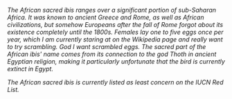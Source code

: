 *The African sacred ibis ranges over a significant portion of sub-Saharan Africa. It was known to ancient Greece and Rome, as well as African civilizations, but somehow Europeans after the fall of Rome forgot about its existence completely until the 1800s. Females lay one to five eggs once per year, which I am currently staring at on the Wikipedia page and really want to try scrambling. God I want scrambled eggs. The sacred part of the African ibis' name comes from its connection to the god Thoth in ancient Egyptian religion, making it particularly unfortunate that the bird is currently extinct in Egypt.*

*The African sacred ibis is currently listed as least concern on the IUCN Red List.*
